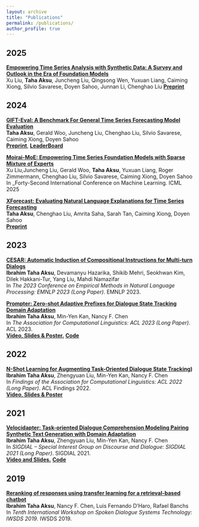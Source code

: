 ```yaml
---
layout: archive
title: "Publications"
permalink: /publications/
author_profile: true
---
```

## 2025
**[Empowering Time Series Analysis with Synthetic Data: A Survey and Outlook in the Era of Foundation Models](https://arxiv.org/abs/2503.11411)** <br>
Xu Liu, **Taha Aksu**, Juncheng Liu, Qingsong Wen, Yuxuan Liang, Caiming Xiong, Silvio Savarese, Doyen Sahoo, Junnan Li, Chenghao Liu
**[Preprint](https://arxiv.org/abs/2503.11411)**

## 2024
**[GIFT-Eval: A Benchmark For General Time Series Forecasting Model Evaluation](https://arxiv.org/abs/2410.10393)** <br>
**Taha Aksu**, Gerald Woo, Juncheng Liu, Chenghao Liu, Silvio Savarese, Caiming Xiong, Doyen Sahoo <br>
**[Preprint](https://arxiv.org/abs/2410.10393)**, **[LeaderBoard](https://huggingface.co/spaces/Salesforce/GIFT-Eval)** <br>

**[Moirai-MoE: Empowering Time Series Foundation Models with Sparse Mixture of Experts](https://arxiv.org/abs/2410.10469)** <br>
Xu Liu,Juncheng Liu, Gerald Woo, **Taha Aksu**, Yuxuan Liang, Roger Zimmermann, Chenghao Liu, Silvio Savarese, Caiming Xiong, Doyen Sahoo <br>
In _Forty-Second International Conference on Machine Learning. ICML 2025<br>

**[XForecast: Evaluating Natural Language Explanations for Time Series Forecasting](https://arxiv.org/abs/2410.14180)** <br>
**Taha Aksu**, Chenghao Liu, Amrita Saha, Sarah Tan, Caiming Xiong, Doyen Sahoo <br>
**[Preprint](https://arxiv.org/abs/2410.14180)**

## 2023
**[CESAR: Automatic Induction of Compositional Instructions for Multi-turn Dialogs](https://aclanthology.org/2023.emnlp-main.717/)** <br>
**Ibrahim Taha Aksu**, Devamanyu Hazarika, Shikib Mehri, Seokhwan Kim, Dilek Hakkani-Tur, Yang Liu, Mahdi Namazifar <br>
In _The 2023 Conference on Empirical Methods in Natural Language Processing: EMNLP 2023 (Long Paper)_. EMNLP 2023. <br>

**[Prompter: Zero-shot Adaptive Prefixes for Dialogue State Tracking Domain Adaptation](https://aclanthology.org/2023.acl-long.252/)** <br>
**Ibrahim Taha Aksu**, Min-Yen Kan, Nancy F. Chen <br>
In _The Association for Computational Linguistics: ACL 2023 (Long Paper)_. ACL 2023. <br>
**[Video, Slides & Poster.](https://drive.google.com/drive/folders/1BfAqGRWpVnNlwUnkdFcQvI1fUMIXrwIu?usp=sharing)** **[Code](https://github.com/cuthalionn/Prompter)**

## 2022

**[N-Shot Learning for Augmenting Task-Oriented Dialogue State Tracking](https://aclanthology.org/2022.findings-acl.131/))** <br>
**Ibrahim Taha Aksu**, Zhengyuan Liu, Min-Yen Kan, Nancy F. Chen <br>
In _Findings of the Association for Computational Linguistics: ACL 2022 (Long Paper)_. ACL Findings 2022. <br>
**[Video, Slides & Poster](https://drive.google.com/drive/folders/1r5W7K9hJpgditXYwQ13LC3RT6HqAi_A1?usp=sharing)**

## 2021

**[Velocidapter: Task-oriented Dialogue Comprehension Modeling Pairing Synthetic Text Generation with Domain Adaptation](https://aclanthology.org/2021.sigdial-1.14/)** <br>
**Ibrahim Taha Aksu**, Zhengyuan Liu, Min-Yen Kan, Nancy F. Chen <br>
In _SIGDIAL – Special Interest Group on Discourse and Dialogue: SIGDIAL 2021 (Long Paper)_. SIGDIAL 2021. <br>
**[Video and Slides.](https://drive.google.com/drive/folders/1ABD955xLK9i0ttNtRRRsRycLJAaT4mF5?usp=sharing)** **[Code](https://github.com/cuthalionn/Velocidapter)**
## 2019

**[Reranking of responses using transfer learning for a retrieval-based chatbot](http://workshop.colips.org/wochat/@iwsds2019/documents/IWSDS_2019_paper_8.pdf)** <br>
**Ibrahim Taha Aksu**, Nancy F. Chen, Luis Fernando D’Haro, Rafael Banchs <br>
In _Tenth International Workshop on Spoken Dialogue Systems Technology: IWSDS 2019_. IWSDS 2019. <br>
